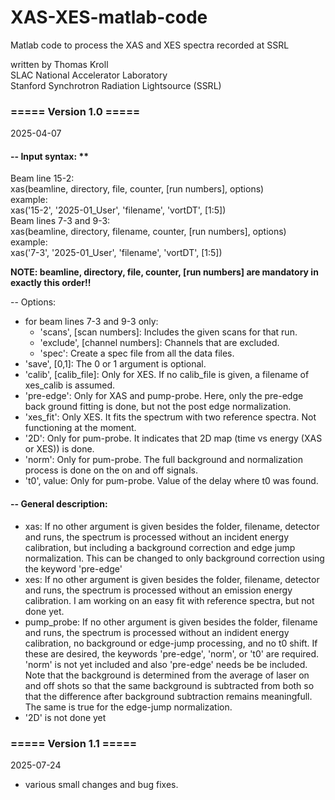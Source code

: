 # XAS-XES-matlab-code
Matlab code to process the XAS and XES spectra recorded at SSRL

written by Thomas Kroll \
SLAC National Accelerator Laboratory \
Stanford Synchrotron Radiation Lightsource (SSRL)

### ===== Version 1.0 =====
2025-04-07

#### -- Input syntax: **
   Beam line 15-2: \
     xas(beamline, directory, file, counter, [run numbers], options) \
      example: \
     xas('15-2', '2025-01_User', 'filename', 'vortDT', [1:5]) \
   Beam lines 7-3 and 9-3: \
     xas(beamline, directory, filename, counter, [run numbers], options) \
      example: \
     xas('7-3', '2025-01_User', 'filename', 'vortDT', [1:5])
 
   **NOTE: beamline, directory, file, counter, [run numbers] are mandatory in exactly this order!!**
 
   -- Options:
   - for beam lines 7-3 and 9-3 only:
      - 'scans', [scan numbers]: Includes the given scans for that run.
      - 'exclude', [channel numbers]: Channels that are excluded.
      - 'spec': Create a spec file from all the data files.
   - 'save', [0,1]:  The 0 or 1 argument is optional.
   - 'calib', [calib_file]:  Only for XES. If no calib_file is given, a filename of xes_calib is assumed.
   - 'pre-edge':  Only for XAS and pump-probe. Here, only the pre-edge back ground fitting is done, but not the post edge normalization.
   - 'xes_fit': Only XES. It fits the spectrum with two reference spectra. Not functioning at the moment.
   - '2D': Only for pum-probe. It indicates that 2D map (time vs energy (XAS or XES)) is done.
   - 'norm': Only for pum-probe. The full background and normalization process is done on the on and off signals.
   - 't0', value: Only for pum-probe. Value of the delay where t0 was found.
       
#### -- General description:
   - xas: If no other argument is given besides the folder, filename, detector and runs, the spectrum is processed without an incident energy calibration, but including a background correction and edge jump normalization. This can be changed to only background correction using the keyword 'pre-edge'
   - xes: If no other argument is given besides the folder, filename, detector and runs, the spectrum is processed without an emission energy calibration. I am working on an easy fit with reference spectra, but not done yet.
   - pump_probe: If no other argument is given besides the folder, filename and runs, the spectrum is processed without an indident energy calibration, no background or edge-jump processing, and no t0 shift. If these are desired, the keywords 'pre-edge', 'norm', or 't0' are required. 'norm' is not yet included and also 'pre-edge' needs be be included. Note that the background is determined from the average of laser on and off shots so that the same background is subtracted from both so that the difference after background subtraction remains meaningfull. The same is true for the edge-jump normalization.
   - '2D' is not done yet 



### ===== Version 1.1 =====
2025-07-24

- various small changes and bug fixes.














